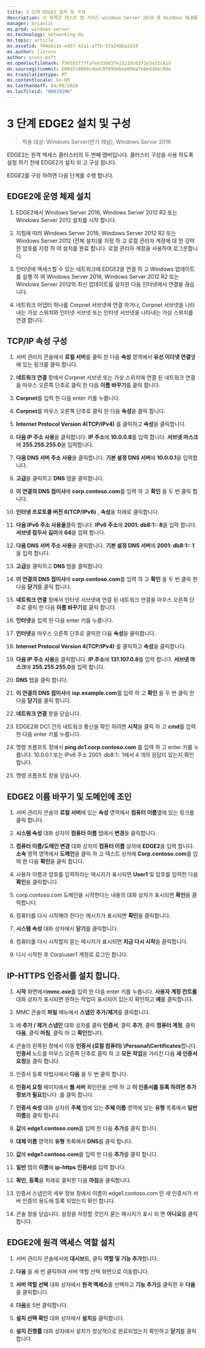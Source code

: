 ```yaml
---
title: 3 단계 EDGE2 설치 및 구성
description: 이 항목은 테스트 랩 가이드-windows Server 2016 용 Windows NLB를 사용 하는 클러스터의 DirectAccess 시연에 포함 되어 있습니다.
manager: brianlic
ms.prod: windows-server
ms.technology: networking-da
ms.topic: article
ms.assetid: f04eb11e-ed5f-42a1-a77b-57a248ba2d10
ms.author: lizross
author: eross-msft
ms.openlocfilehash: f50103777fafee330d37e2523dc6371e3a32c81d
ms.sourcegitcommit: b00d7c8968c4adc8f699dbee694afe6ed36bc9de
ms.translationtype: MT
ms.contentlocale: ko-KR
ms.lasthandoff: 04/08/2020
ms.locfileid: "80819296"
---
```

# <a name="step-3-install-and-configure-edge2"></a>3 단계 EDGE2 설치 및 구성

>적용 대상: Windows Server(반기 채널), Windows Server 2016

EDGE2는 원격 액세스 클러스터의 두 번째 멤버입니다. 클러스터 구성을 사용 하도록 설정 하기 전에 EDGE2가 설치 되 고 구성 됩니다.

EDGE2를 구성 하려면 다음 단계를 수행 합니다.

## <a name="install-the-operating-system-on-edge2"></a><a name="installOS"></a>EDGE2에 운영 체제 설치  
  
1.  EDGE2에서 Windows Server 2016, Windows Server 2012 R2 또는 Windows Server 2012 설치를 시작 합니다.  
  
2.  지침에 따라 Windows Server 2016, Windows Server 2012 R2 또는 Windows Server 2012 (전체 설치)를 지정 하 고 로컬 관리자 계정에 대 한 강력한 암호를 지정 하 여 설치를 완료 합니다. 로컬 관리자 계정을 사용하여 로그온합니다.  
  
3.  인터넷에 액세스할 수 있는 네트워크에 EDGE2을 연결 하 고 Windows 업데이트를 실행 하 여 Windows Server 2016, Windows Server 2012 R2 또는 Windows Server 2012의 최신 업데이트를 설치한 다음 인터넷에서 연결을 끊습니다.  
  
4.  네트워크 어댑터 하나를 Corpnet 서브넷에 연결 하거나, Corpnet 서브넷을 나타내는 가상 스위치와 인터넷 서브넷 또는 인터넷 서브넷을 나타내는 가상 스위치를 연결 합니다.  
  
## <a name="configure-tcpip-properties"></a><a name="TCP"></a>TCP/IP 속성 구성  
  
1.  서버 관리자 콘솔에서 **로컬 서버**를 클릭 한 다음 **속성** 영역에서 **유선 이더넷 연결**옆에 있는 링크를 클릭 합니다.  
  
2.  **네트워크 연결** 창에서 Corpnet 서브넷 또는 가상 스위치에 연결 된 네트워크 연결을 마우스 오른쪽 단추로 클릭 한 다음 **이름 바꾸기**를 클릭 합니다.  
  
3.  **Corpnet**를 입력 한 다음 enter 키를 누릅니다.  
  
4.  **Corpnet**를 마우스 오른쪽 단추로 클릭 한 다음 **속성**을 클릭 합니다.  
  
5.  **Internet Protocol Version 4(TCP/IPv4)** 를 클릭하고 **속성**을 클릭합니다.  
  
6.  **다음 IP 주소 사용**을 클릭합니다. **IP 주소**에 **10.0.0.8**를 입력 합니다. **서브넷 마스크**에 **255.255.255.0**을 입력합니다.  
  
7.  **다음 DNS 서버 주소 사용**을 클릭합니다. **기본 설정 DNS 서버**에 **10.0.0.1**을 입력합니다.  
  
8.  **고급**을 클릭하고 **DNS** 탭을 클릭합니다.  
  
9. **이 연결의 DNS 접미사**에 **corp.contoso.com**를 입력 하 고 **확인** 을 두 번 클릭 합니다.  
  
10. **인터넷 프로토콜 버전 6(TCP/IPv6)** , **속성**을 차례로 클릭합니다.  
  
11. **다음 IPv6 주소 사용을**클릭 합니다. **IPv6 주소**에 **2001: db8:1:: 8**을 입력 합니다. **서브넷 접두사 길이**에 **64**을 입력 합니다.  
  
12. **다음 DNS 서버 주소 사용**을 클릭합니다. **기본 설정 DNS 서버**에 **2001: db8:1:: 1**을 입력 합니다.  
  
13. **고급**을 클릭하고 **DNS** 탭을 클릭합니다.  
  
14. **이 연결의 DNS 접미사**에 **corp.contoso.com**를 입력 하 고 **확인** 을 두 번 클릭 한 다음 **닫기**를 클릭 합니다.  
  
15. **네트워크 연결** 창에서 인터넷 서브넷에 연결 된 네트워크 연결을 마우스 오른쪽 단추로 클릭 한 다음 **이름 바꾸기**를 클릭 합니다.  
  
16. **인터넷**을 입력 한 다음 enter 키를 누릅니다.  
  
17. **인터넷**을 마우스 오른쪽 단추로 클릭한 다음 **속성**을 클릭합니다.  
  
18. **Internet Protocol Version 4(TCP/IPv4)** 를 클릭하고 **속성**을 클릭합니다.  
  
19. **다음 IP 주소 사용**을 클릭합니다. **IP 주소**에 **131.107.0.8**를 입력 합니다. **서브넷 마스크**에 **255.255.255.0**을 입력 합니다.  
  
20. **DNS** 탭을 클릭 합니다.  
  
21. **이 연결의 DNS 접미사**에 **isp.example.com**를 입력 하 고 **확인** 을 두 번 클릭 한 다음 **닫기**를 클릭 합니다.  
  
22. **네트워크 연결** 창을 닫습니다.  
  
23. EDGE2와 DC1 간의 네트워크 통신을 확인 하려면 **시작**을 클릭 하 고 **cmd**를 입력 한 다음 enter 키를 누릅니다.  
  
24. 명령 프롬프트 창에서 **ping dc1.corp.contoso.com** 를 입력 하 고 enter 키를 누릅니다. 10.0.0.1 또는 IPv6 주소 2001: db8:1:: 1에서 4 개의 응답이 있는지 확인 합니다.  
  
25. 명령 프롬프트 창을 닫습니다.  
  
## <a name="rename-edge2-and-join-it-to-the-domain"></a><a name="rename"></a>EDGE2 이름 바꾸기 및 도메인에 조인  
  
1.  서버 관리자 콘솔의 **로컬 서버**에 있는 **속성** 영역에서 **컴퓨터 이름**옆에 있는 링크를 클릭 합니다.  
  
2.  **시스템 속성** 대화 상자의 **컴퓨터 이름** 탭에서 **변경**을 클릭합니다.  
  
3.  **컴퓨터 이름/도메인 변경** 대화 상자의 **컴퓨터 이름** 상자에 **EDGE2**을 입력 합니다. **소속** 영역 영역에서 **도메인**을 클릭 하 고 텍스트 상자에 **Corp.contoso.com**를 입력 한 다음 **확인**을 클릭 합니다.  
  
4.  사용자 이름과 암호를 입력하라는 메시지가 표시되면 **User1** 및 암호를 입력한 다음 **확인**을 클릭합니다.  
  
5.  corp.contoso.com 도메인을 시작한다는 내용의 대화 상자가 표시되면 **확인**을 클릭합니다.  
  
6.  컴퓨터를 다시 시작해야 한다는 메시지가 표시되면 **확인**을 클릭합니다.  
  
7.  **시스템 속성** 대화 상자에서 **닫기**를 클릭합니다.  
  
8.  컴퓨터를 다시 시작할지 묻는 메시지가 표시되면 **지금 다시 시작**을 클릭합니다.  
  
9. 다시 시작한 후 Corp\user1 계정로 로그인 합니다.  
  
## <a name="install-the-ip-https-certificate"></a><a name="IPHTTPSCert"></a>IP-HTTPS 인증서를 설치 합니다.  
  
1.  **시작** 화면에서**mmc.exe**를 입력 한 다음 enter 키를 누릅니다. **사용자 계정 컨트롤** 대화 상자가 표시되면 원하는 작업이 표시되어 있는지 확인하고 **예**를 클릭합니다.  
  
2.  MMC 콘솔의 **파일** 메뉴에서 **스냅인 추가/제거**를 클릭합니다.  
  
3.  에 **추가 / 제거 스냅인** 대화 상자를 클릭 **인증서**, 클릭 **추가**, 클릭 **컴퓨터 계정**, 클릭 **다음**, 클릭 **마침**, 클릭 하 고 **확인**합니다.  
  
4.  콘솔의 왼쪽된 창에서 이동 **인증서 (로컬 컴퓨터) \Personal\Certificates**합니다. **인증서** 노드를 마우스 오른쪽 단추로 클릭 하 고 **모든 작업**을 가리킨 다음 **새 인증서 요청**을 클릭 합니다.  
  
5.  인증서 등록 마법사에서 **다음** 을 두 번 클릭 합니다.  
  
6.  **인증서 요청** 페이지에서 **웹 서버** 확인란을 선택 하 고 **이 인증서를 등록 하려면 추가 정보가 필요**합니다 .를 클릭 합니다.  
  
7.  **인증서 속성** 대화 상자의 **주체** 탭에 있는 **주체 이름** 영역에 있는 **유형** 목록에서 **일반 이름**을 클릭 합니다.  
  
8.  **값**에 **edge1.contoso.com**를 입력 한 다음 **추가**를 클릭 합니다.  
  
9. **대체 이름** 영역의 **유형** 목록에서 **DNS**를 클릭 합니다.  
  
10. **값**에 **edge1.contoso.com**를 입력 한 다음 **추가**를 클릭 합니다.  
  
11. **일반** 탭의 **이름**에 **ip-https 인증서**를 입력 합니다.  
  
12. **확인**, **등록**을 차례로 클릭한 다음 **마침**을 클릭합니다.  
  
13. 인증서 스냅인의 세부 정보 창에서 이름이 edge1.contoso.com 인 새 인증서가 서버 인증의 용도에 등록 되었는지 확인 합니다.  
  
14. 콘솔 창을 닫습니다. 설정을 저장할 것인지 묻는 메시지가 표시 되 면 **아니요**를 클릭 합니다.  
  
## <a name="install-the-remote-access-role-on-edge2"></a><a name="InstallDA"></a>EDGE2에 원격 액세스 역할 설치  
  
1.  서버 관리자 콘솔에서에 **대시보드**, 클릭 **역할 및 기능 추가**합니다.  
  
2.  **다음** 을 세 번 클릭하여 서버 역할 선택 화면으로 이동합니다.  
  
3.  **서버 역할 선택** 대화 상자에서 **원격 액세스**를 선택하고 **기능 추가**를 클릭한 후 **다음**을 클릭합니다.  
  
4.  **다음**을 5번 클릭합니다.  
  
5.  **설치 선택 확인** 대화 상자에서 **설치**를 클릭합니다.  
  
6.  **설치 진행률** 대화 상자에서 설치가 정상적으로 완료되었는지 확인하고 **닫기**를 클릭합니다.  
  


